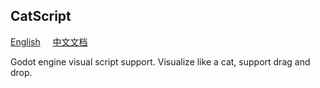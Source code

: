 ## CatScript  

[English](https://github.com/GodotHub/CatScript) &nbsp;&nbsp;&nbsp; [中文文档](https://github.com/GodotHub/CatScript/blob/main/README.ZH.md)  

Godot engine visual script support. Visualize like a cat, support drag and drop.  
